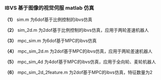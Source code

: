 ### IBVS 基于图像的视觉伺服 matlab 仿真

**（1）**
sim.m 为6dof基于比例控制的ibvs仿真

**（2）**
sim_2d.m 为2dof基于比例控制的ibvs仿真，应用于两轮差速机器人

**（3）**
mpc_sim.m 为6dof基于MPC的ibvs仿真

**（4）**
mpc_sim_2d.m 为2dof基于MPC的ibvs仿真，应用于两轮差速机器人

**（5）**
mpc_sim_4d 为4dof基于MPC的ibvs仿真，应用于全向轮、麦轮机器人

**（6）**
mpc_sim_2d_2feature.m 为2dof基于MPC的ibvs仿真，特征数量为2